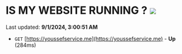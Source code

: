 # IS MY WEBSITE RUNNING ? [![](https://img.shields.io/static/v1?label=Sponsor&message=%E2%9D%A4&logo=GitHub&color=%23fe8e86)](https://github.com/sponsors/Youssef-Lehmam)

Last updated: **9/1/2024, 3:00:51 AM**

- `GET` [https://youssefservice.me](https://youssefservice.me) - **Up** (284ms)
